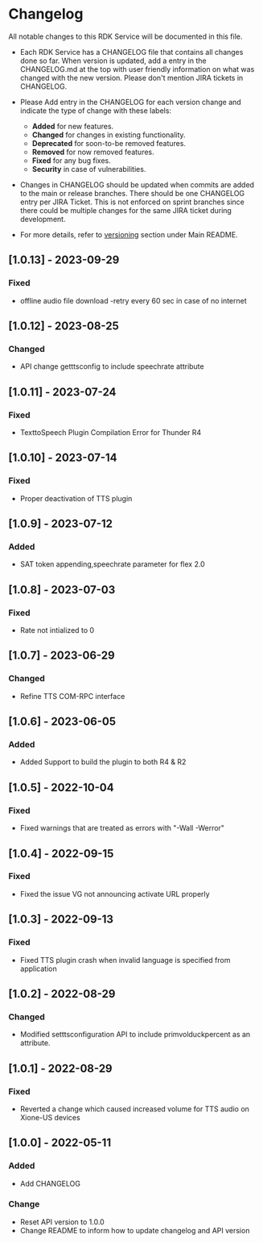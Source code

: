 # Changelog

All notable changes to this RDK Service will be documented in this file.

* Each RDK Service has a CHANGELOG file that contains all changes done so far. When version is updated, add a entry in the CHANGELOG.md at the top with user friendly information on what was changed with the new version. Please don't mention JIRA tickets in CHANGELOG. 

* Please Add entry in the CHANGELOG for each version change and indicate the type of change with these labels:
    * **Added** for new features.
    * **Changed** for changes in existing functionality.
    * **Deprecated** for soon-to-be removed features.
    * **Removed** for now removed features.
    * **Fixed** for any bug fixes.
    * **Security** in case of vulnerabilities.

* Changes in CHANGELOG should be updated when commits are added to the main or release branches. There should be one CHANGELOG entry per JIRA Ticket. This is not enforced on sprint branches since there could be multiple changes for the same JIRA ticket during development. 

* For more details, refer to [versioning](https://github.com/rdkcentral/rdkservices#versioning) section under Main README.
## [1.0.13] - 2023-09-29
### Fixed
- offline audio file download -retry every 60 sec in case of no internet

## [1.0.12] - 2023-08-25
### Changed
- API change getttsconfig to include speechrate attribute

## [1.0.11] - 2023-07-24
### Fixed
- TexttoSpeech Plugin Compilation Error for Thunder R4

## [1.0.10] - 2023-07-14
### Fixed
- Proper deactivation of TTS plugin

## [1.0.9] - 2023-07-12
### Added
- SAT token appending,speechrate parameter for flex 2.0

## [1.0.8] - 2023-07-03
### Fixed
- Rate not intialized to 0

## [1.0.7] - 2023-06-29
### Changed
- Refine TTS COM-RPC interface

## [1.0.6] - 2023-06-05
### Added 
- Added Support to build the plugin to both R4 & R2

## [1.0.5] - 2022-10-04
### Fixed
- Fixed warnings that are treated as errors with "-Wall -Werror"

## [1.0.4] - 2022-09-15
### Fixed
- Fixed the issue VG not announcing activate URL properly

## [1.0.3] - 2022-09-13
### Fixed
- Fixed TTS plugin crash when invalid language is specified from application

## [1.0.2] - 2022-08-29
### Changed
- Modified setttsconfiguration API to include primvolduckpercent as an attribute.

## [1.0.1] - 2022-08-29
### Fixed 
- Reverted a change which caused increased volume for TTS audio on Xione-US devices

## [1.0.0] - 2022-05-11
### Added
- Add CHANGELOG

### Change
- Reset API version to 1.0.0
- Change README to inform how to update changelog and API version
